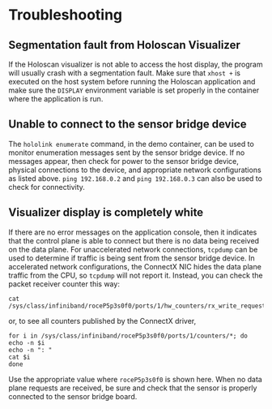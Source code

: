 # Troubleshooting

## Segmentation fault from Holoscan Visualizer

If the Holoscan visualizer is not able to access the host display, the program will
usually crash with a segmentation fault. Make sure that `xhost +` is executed on the
host system before running the Holoscan application and make sure the `DISPLAY`
environment variable is set properly in the container where the application is run.

## Unable to connect to the sensor bridge device

The `hololink enumerate` command, in the demo container, can be used to monitor
enumeration messages sent by the sensor bridge device. If no messages appear, then check
for power to the sensor bridge device, physical connections to the device, and
appropriate network configurations as listed above. `ping 192.168.0.2` and
`ping 192.168.0.3` can also be used to check for connectivity.

## Visualizer display is completely white

If there are no error messages on the application console, then it indicates that the
control plane is able to connect but there is no data being received on the data plane.
For unaccelerated network connections, `tcpdump` can be used to determine if traffic is
being sent from the sensor bridge device. In accelerated network configurations, the
ConnectX NIC hides the data plane traffic from the CPU, so `tcpdump` will not report it.
Instead, you can check the packet receiver counter this way:

```none
cat /sys/class/infiniband/roceP5p3s0f0/ports/1/hw_counters/rx_write_requests
```

or, to see all counters published by the ConnectX driver,

```none
for i in /sys/class/infiniband/roceP5p3s0f0/ports/1/counters/*; do
echo -n $i
echo -n ": "
cat $i
done
```

Use the appropriate value where `roceP5p3s0f0` is shown here. When no data plane
requests are received, be sure and check that the sensor is properly connected to the
sensor bridge board.

